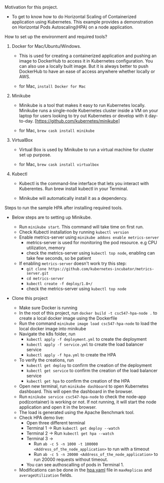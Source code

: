 Motivation for this project.

- To get to know how to do Horizontal Scaling of Containerized application using Kubernetes. This example provides a demonstration on Horizontal Pods Autoscaling(HPA) on a node application.

How to set up the environment and required tools?

1. Docker for Mac/Ubuntu/Windows.

    - This is used for creating a containerized application and pushing an image to DockerHub to access it in Kubernetes configuration. You can also use a locally built image. But it is always better to push DockerHub to have an ease of access anywhere whether locally or AWS.

    - for Mac, `install Docker for Mac`


2. Minikube

    - Minikube is a tool that makes it easy to run Kubernetes locally. Minikube runs a single-node Kubernetes cluster inside a VM on your laptop for users looking to try out Kubernetes or develop with it day-to-day. [https://github.com/kubernetes/minikube]

    - for Mac, `brew cask install minikube`


2. VirtualBox

    - Virtual Box is used by Minikube to run a virtual machine for cluster set up purpose.

    - for Mac, `brew cask install virtualbox`


3. Kubectl

    - Kubectl is the command-line interface that lets you interact with Kuberentes. Run brew install kubectl in your Terminal.

    - Minikube will automatically install it as a dependency.


Steps to run the sample HPA after installing required tools.


- Below steps are to setting up Minikube.

    - Run `minikube start`. This command will take time on first run.
    - Check Kubectl installation by running `kubectl version`
    - Enable metrics-server using `minikube addons enable metrics-server`
        - metrics-server is used for monitoring the pod resource. e.g CPU utilization, memory
        - check the metrics-server using `kubectl top node`, enabling can take few seconds, so be patient
    - If enabling `metrics-server` doesn't work try this step:
        - `git clone https://github.com/kubernetes-incubator/metrics-server.git`
        - `cd metrics-server`
        - `kubectl create -f deploy/1.8+/`
        - check the metrics-server using `kubectl top node`

        
- Clone this project
    - Make sure Docker is running
    - In the root of this project, run `docker build -t csc547-hpa-node .` to create a local docker image using the Dockerfile
    - Run the command `minikube image load csc547-hpa-node` to load the local docker image into minikube
    - Navigate the k8s folder, run 
        - `kubectl apply -f deployment.yml` to create the deployment
        - `kubectl apply -f service.yml` to create the load balancer service
        - `kubectl apply -f hpa.yml` to create the HPA
    - To verify the creations, run
        - `kubectl get deploy` to confirm the creation of the deployment
        - `kubectl get service` to confirm the creation of the load balancer service
        - `kubectl get hpa` to confirm the creation of the HPA
    - Open new terminal, run `minikube dashboard` to open Kubernetes dashboard. This will open the dashboard in the browser.
    - Run `minikube service csc547-hpa-node` to check the node-app pod(container) is working or not. If not running, it will start the node application and open it in the browser.
    - The load is generated using the Apache Benchmark tool.
    - Check HPA demo live:
        - Open three different terminal
        - Terminal 1 -> Run `kubectl get deploy --watch`
        - Terminal 2 -> Run `kubectl get hpa --watch`
        - Terminal 3 -> 
            - Run `ab -c 5 -n 1000 -t 100000 <Address_of_the_node_application>` to run with a timeout
            - Run `ab -c 5 -n 20000 <Address_of_the_node_application>` to run 20000 requests without timeout. 
        - You can see authoscalling of pods in Terminal 1.
    - Modifications can be done in the [hpa.yaml](./k8s/hpa.yml) file in `maxReplicas` and `averageUtilization` fields.





